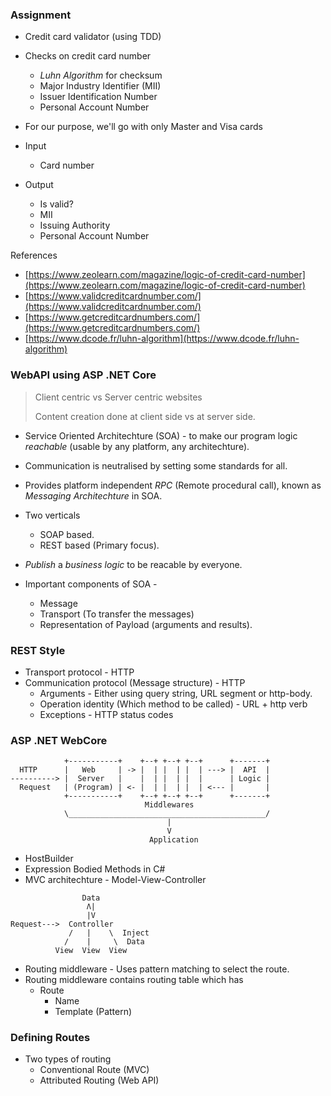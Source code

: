 ### Assignment
* Credit card validator (using TDD)
* Checks on credit card number
  * *Luhn Algorithm* for checksum
  * Major Industry Identifier (MII)
  * Issuer Identification Number
  * Personal Account Number
* For our purpose, we'll go with only Master and Visa cards

* Input 
  - Card number
* Output 
  - Is valid?
  - MII
  - Issuing Authority
  - Personal Account Number

References
* [https://www.zeolearn.com/magazine/logic-of-credit-card-number](https://www.zeolearn.com/magazine/logic-of-credit-card-number)
* [https://www.validcreditcardnumber.com/](https://www.validcreditcardnumber.com/)
* [https://www.getcreditcardnumbers.com/](https://www.getcreditcardnumbers.com/)
* [https://www.dcode.fr/luhn-algorithm](https://www.dcode.fr/luhn-algorithm)

### WebAPI using ASP .NET Core
> Client centric vs Server centric websites
> 
> Content creation done at client side vs at server side.

* Service Oriented Architechture (SOA) - to make our program logic *reachable* (usable by any platform, any architechture).
* Communication is neutralised by setting some standards for all.
* Provides platform independent *RPC* (Remote procedural call), known as *Messaging Architechture* in SOA.
* Two verticals
  * SOAP based.
  * REST based (Primary focus).
* *Publish* a *business logic* to be reacable by everyone.

* Important components of SOA -
  * Message
  * Transport (To transfer the messages)
  * Representation of Payload (arguments and results).

### REST Style
* Transport protocol - HTTP
* Communication protocol (Message structure) - HTTP
  * Arguments - Either using query string, URL segment or http-body.
  * Operation identity (Which method to be called) - URL + http verb
  * Exceptions - HTTP status codes

### ASP .NET WebCore
```
            +-----------+    +--+ +--+ +--+      +-------+
  HTTP      |   Web     | -> |  | |  | |  | ---> |  API  |
----------> |  Server   |    |  | |  | |  |      | Logic |
  Request   | (Program) | <- |  | |  | |  | <--- |       |
            +-----------+    +--+ +--+ +--+      +-------+
                              Middlewares     
            \____________________________________________/
                                   |
                                   V
                               Application
```

* HostBuilder
* Expression Bodied Methods in C#
* MVC architechture - Model-View-Controller
```
                Data
                 Λ|
                 |V
Request--->  Controller
             /   |    \  Inject
            /    |     \  Data
          View  View  View
```
* Routing middleware - Uses pattern matching to select the route.
* Routing middleware contains routing table which has
  * Route
    * Name
    * Template (Pattern)

### Defining Routes
* Two types of routing
  * Conventional Route (MVC)
  * Attributed Routing (Web API)